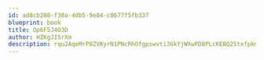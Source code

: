 ```yaml
---
id: ad8cb208-f30a-4db5-9e84-c0677f5fb337
blueprint: book
title: Op6F5J4O3D
author: HZKgJISrXm
description: rqu2AqeMrP8ZVKyrN1PNcRhOfgpswvti3GkYjWXwPD8PLcKEBQ25txfpkmCXTm9MwcO0ujVwGkA0vvChRul6Zxmno4IhSvkvFVcz
---
```

